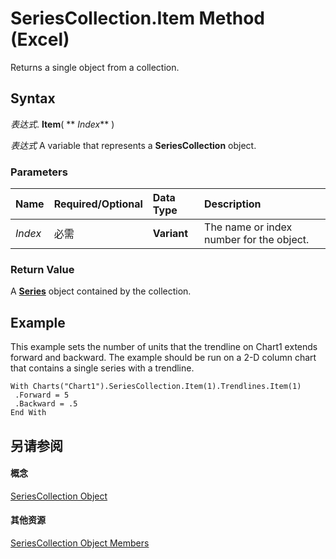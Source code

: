 
# SeriesCollection.Item Method (Excel)

Returns a single object from a collection.


## Syntax

 _表达式_. **Item**( ** _Index_** )

 _表达式_ A variable that represents a **SeriesCollection** object.


### Parameters



|**Name**|**Required/Optional**|**Data Type**|**Description**|
|:-----|:-----|:-----|:-----|
| _Index_|必需|**Variant**|The name or index number for the object.|

### Return Value

A  **[Series](c7d34b32-8172-f7a0-0a17-f01d44246b64.md)** object contained by the collection.


## Example

This example sets the number of units that the trendline on Chart1 extends forward and backward. The example should be run on a 2-D column chart that contains a single series with a trendline.


```
With Charts("Chart1").SeriesCollection.Item(1).Trendlines.Item(1) 
 .Forward = 5 
 .Backward = .5 
End With
```


## 另请参阅


#### 概念


[SeriesCollection Object](93aa1f0b-4939-8c60-a444-2f791e8ce144.md)
#### 其他资源


[SeriesCollection Object Members](http://msdn.microsoft.com/library/72d02a33-0b2b-1adb-9629-3eb322bed271%28Office.15%29.aspx)